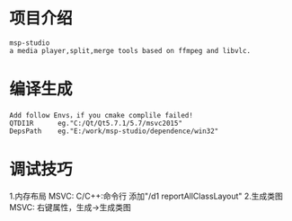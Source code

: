 
# 项目介绍
	msp-studio
	a media player,split,merge tools based on ffmpeg and libvlc.
	
# 编译生成
	Add follow Envs，if you cmake complile failed!
	QTDI1R 		eg."C:/Qt/Qt5.7.1/5.7/msvc2015"
	DepsPath	eg."E:/work/msp-studio/dependence/win32"

# 调试技巧
1.内存布局
MSVC:
	C/C++:命令行 添加"/d1 reportAllClassLayout"
2.生成类图
MSVC:
	右键属性，生成->生成类图
	